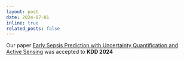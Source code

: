 ```yaml
---
layout: post
date: 2024-07-01 
inline: true
related_posts: false
---
```


Our paper [Early Sepsis Prediction with Uncertainty Quantification and Active Sensing](https://dl.acm.org/doi/abs/10.1145/3637528.3671586) was accepted to **<span class="conference">KDD 2024</span>**

